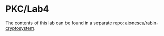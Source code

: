 # PKC/Lab4

The contents of this lab can be found in a separate repo: [aionescu/rabin-cryptosystem](https://github.com/aionescu/rabin-cryptosystem).
